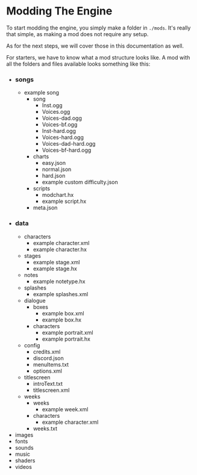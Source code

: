 # Modding The Engine

To start modding the engine, you simply make a folder in ``./mods``. It's really that simple, as making a mod does not require any setup.

As for the next steps, we will cover those in this documentation as well.

For starters, we have to know what a mod structure looks like. A mod with all the folders and files available looks something like this:
- ### songs
    - example song
        - song
            - Inst.ogg
            - Voices.ogg
            - Voices-dad.ogg
            - Voices-bf.ogg
            - Inst-hard.ogg
            - Voices-hard.ogg
            - Voices-dad-hard.ogg
            - Voices-bf-hard.ogg
        - charts
            - easy.json
            - normal.json
            - hard.json
            - example custom difficulty.json
        - scripts
            - modchart.hx
            - example script.hx
        - meta.json
- ### data
    - characters
        - example character.xml
        - example character.hx
    - stages
        - example stage.xml
        - example stage.hx
    - notes
        - example notetype.hx
    - splashes
        - example splashes.xml
    - dialogue
        - boxes
            - example box.xml
            - example box.hx
        - characters
            - example portrait.xml
            - example portrait.hx
    - config
        - credits.xml
        - discord.json
        - menuItems.txt
        - options.xml
    - titlescreen
        - introText.txt
        - titlescreen.xml
    - weeks
        - weeks
            - example week.xml
        - characters
            - example character.xml
        - weeks.txt
- images
- fonts
- sounds
- music
- shaders
- videos